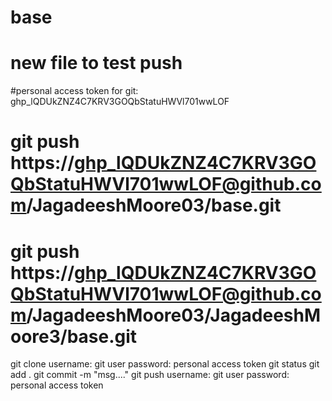 # base

# new file to test push

#personal access token for git: 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

# git push https://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@github.com/JagadeeshMoore03/base.git

# git push https://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@github.com/JagadeeshMoore03/JagadeeshMoore3/base.git

git clone
	username: git user
	password: personal access token
git status
git add .
git commit -m "msg...."
git push
	username: git user
	password: personal access token
